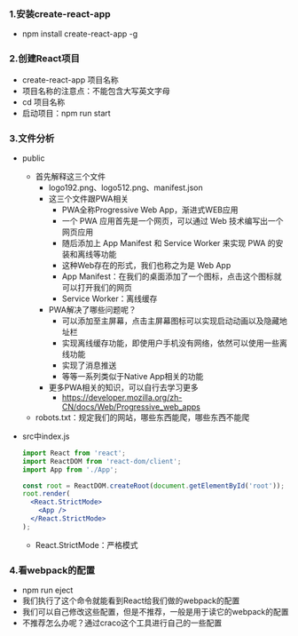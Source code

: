### 1.安装create-react-app

- npm install create-react-app -g

### 2.创建React项目

- create-react-app 项目名称
- 项目名称的注意点：不能包含大写英文字母
- cd 项目名称
- 启动项目：npm run start

### 3.文件分析

- public

  - 首先解释这三个文件
    - logo192.png、logo512.png、manifest.json
    - 这三个文件跟PWA相关
      - PWA全称Progressive Web App，渐进式WEB应用
      - 一个 PWA 应用首先是一个网页，可以通过 Web 技术编写出一个网页应用
      - 随后添加上 App Manifest 和 Service Worker 来实现 PWA 的安装和离线等功能
      - 这种Web存在的形式，我们也称之为是 Web App
      - App Manifest：在我们的桌面添加了一个图标，点击这个图标就可以打开我们的网页
      - Service Worker：离线缓存
    - PWA解决了哪些问题呢？
      - 可以添加至主屏幕，点击主屏幕图标可以实现启动动画以及隐藏地址栏
      - 实现离线缓存功能，即使用户手机没有网络，依然可以使用一些离线功能
      - 实现了消息推送
      - 等等一系列类似于Native App相关的功能
    - 更多PWA相关的知识，可以自行去学习更多
      - https://developer.mozilla.org/zh-CN/docs/Web/Progressive_web_apps
  - robots.txt：规定我们的网站，哪些东西能爬，哪些东西不能爬

- src中index.js

  ```jsx
  import React from 'react';
  import ReactDOM from 'react-dom/client';
  import App from './App';
  
  const root = ReactDOM.createRoot(document.getElementById('root'));
  root.render(
    <React.StrictMode>
      <App />
    </React.StrictMode>
  );
  ```
  
  - React.StrictMode：严格模式

### 4.看webpack的配置

- npm run eject
- 我们执行了这个命令就能看到React给我们做的webpack的配置
- 我们可以自己修改这些配置，但是不推荐，一般是用于读它的webpack的配置
- 不推荐怎么办呢？通过craco这个工具进行自己的一些配置